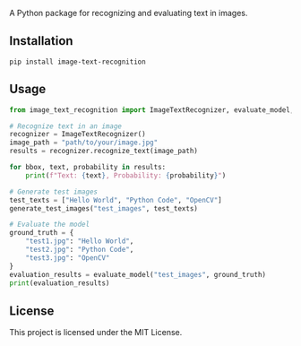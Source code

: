 A Python package for recognizing and evaluating text in images.

## Installation

```
pip install image-text-recognition
```

## Usage

```python
from image_text_recognition import ImageTextRecognizer, evaluate_model, generate_test_images

# Recognize text in an image
recognizer = ImageTextRecognizer()
image_path = "path/to/your/image.jpg"
results = recognizer.recognize_text(image_path)

for bbox, text, probability in results:
    print(f"Text: {text}, Probability: {probability}")

# Generate test images
test_texts = ["Hello World", "Python Code", "OpenCV"]
generate_test_images("test_images", test_texts)

# Evaluate the model
ground_truth = {
    "test1.jpg": "Hello World",
    "test2.jpg": "Python Code",
    "test3.jpg": "OpenCV"
}
evaluation_results = evaluate_model("test_images", ground_truth)
print(evaluation_results)
```

## License

This project is licensed under the MIT License.
